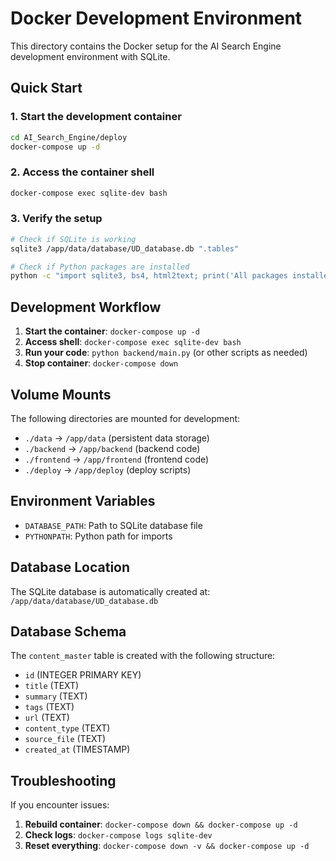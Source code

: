 # Docker Development Environment

This directory contains the Docker setup for the AI Search Engine development environment with SQLite.

## Quick Start

### 1. Start the development container
```bash
cd AI_Search_Engine/deploy
docker-compose up -d
```

### 2. Access the container shell
```bash
docker-compose exec sqlite-dev bash
```

### 3. Verify the setup
```bash
# Check if SQLite is working
sqlite3 /app/data/database/UD_database.db ".tables"

# Check if Python packages are installed
python -c "import sqlite3, bs4, html2text; print('All packages installed!')"
```

## Development Workflow

1. **Start the container**: `docker-compose up -d`
2. **Access shell**: `docker-compose exec sqlite-dev bash`
3. **Run your code**: `python backend/main.py` (or other scripts as needed)
4. **Stop container**: `docker-compose down`

## Volume Mounts

The following directories are mounted for development:
- `./data` → `/app/data` (persistent data storage)
- `./backend` → `/app/backend` (backend code)
- `./frontend` → `/app/frontend` (frontend code)
- `./deploy` → `/app/deploy` (deploy scripts)

## Environment Variables

- `DATABASE_PATH`: Path to SQLite database file
- `PYTHONPATH`: Python path for imports

## Database Location

The SQLite database is automatically created at:
`/app/data/database/UD_database.db`

## Database Schema

The `content_master` table is created with the following structure:
- `id` (INTEGER PRIMARY KEY)
- `title` (TEXT)
- `summary` (TEXT)
- `tags` (TEXT)
- `url` (TEXT)
- `content_type` (TEXT)
- `source_file` (TEXT)
- `created_at` (TIMESTAMP)

## Troubleshooting

If you encounter issues:

1. **Rebuild container**: `docker-compose down && docker-compose up -d`
2. **Check logs**: `docker-compose logs sqlite-dev`
3. **Reset everything**: `docker-compose down -v && docker-compose up -d` 